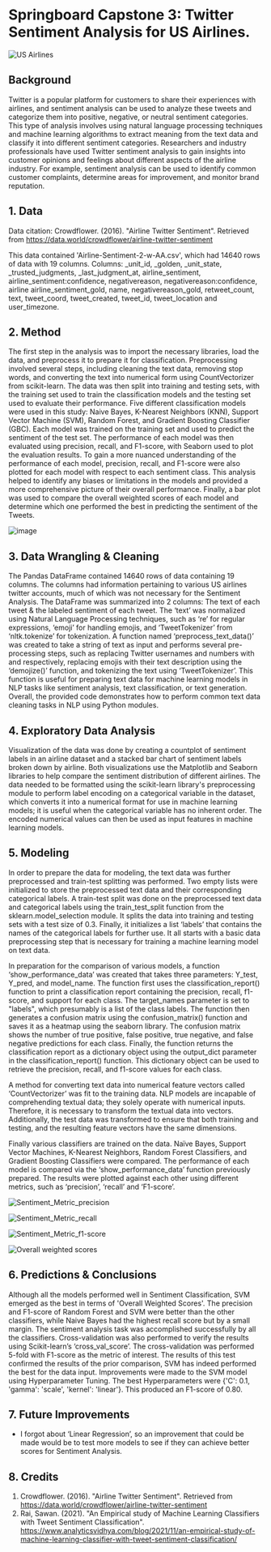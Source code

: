 # Springboard Capstone 3: Twitter Sentiment Analysis for US Airlines.

![US Airlines](https://monkeylearn.com/static/6700dcab9bcc691104dd0d794f6e7ef4/Sentiment-analysis-of-Twitter-Social.png)

## Background
Twitter is a popular platform for customers to share their experiences with airlines, and sentiment analysis can be used to analyze these tweets and categorize them into positive, negative, or neutral sentiment categories. This type of analysis involves using natural language processing techniques and machine learning algorithms to extract meaning from the text data and classify it into different sentiment categories. Researchers and industry professionals have used Twitter sentiment analysis to gain insights into customer opinions and feelings about different aspects of the airline industry. For example, sentiment analysis can be used to identify common customer complaints, determine areas for improvement, and monitor brand reputation. 

## 1. Data
Data citation: Crowdflower. (2016). "Airline Twitter Sentiment". Retrieved from https://data.world/crowdflower/airline-twitter-sentiment

This data contained 'Airline-Sentiment-2-w-AA.csv', which had 14640 rows of data with 19 columns. Columns: _unit_id, _golden, _unit_state, _trusted_judgments, _last_judgment_at, airline_sentiment, airline_sentiment:confidence, negativereason, negativereason:confidence, airline airline_sentiment_gold, name, negativereason_gold, retweet_count, text, tweet_coord, tweet_created, tweet_id, tweet_location and user_timezone.

## 2. Method
The first step in the analysis was to import the necessary libraries, load the data, and preprocess it to prepare it for classification. Preprocessing involved several steps, including cleaning the text data, removing stop words, and converting the text into numerical form using CountVectorizer from scikit-learn. The data was then split into training and testing sets, with the training set used to train the classification models and the testing set used to evaluate their performance. Five different classification models were used in this study: Naive Bayes, K-Nearest Neighbors (KNN), Support Vector Machine (SVM), Random Forest, and Gradient Boosting Classifier (GBC). Each model was trained on the training set and used to predict the sentiment of the test set. The performance of each model was then evaluated using precision, recall, and F1-score, with Seaborn used to plot the evaluation results. To gain a more nuanced understanding of the performance of each model, precision, recall, and F1-score were also plotted for each model with respect to each sentiment class. This analysis helped to identify any biases or limitations in the models and provided a more comprehensive picture of their overall performance. Finally, a bar plot was used to compare the overall weighted scores of each model and determine which one performed the best in predicting the sentiment of the Tweets.

![image](https://www.nerdwallet.com/assets/blog/wp-content/uploads/2021/10/71A1994-1.jpg)

## 3. Data Wrangling & Cleaning
The Pandas DataFrame contained 14640 rows of data containing 19 columns. The columns had information pertaining to various US airlines twitter accounts, much of which was not necessary for the Sentiment Analysis. The DataFrame was summarized into 2 columns: The text of each tweet & the labeled sentiment of each tweet. The ‘text’ was normalized using Natural Language Processing techniques, such as ‘re’ for regular expressions, ‘emoji’ for handling emojis, and ‘TweetTokenizer’ from ‘nltk.tokenize’ for tokenization. A function named ‘preprocess_text_data()’ was created to take a string of text as input and performs several pre-processing steps, such as replacing Twitter usernames and numbers with <USER> and <NUMBER> respectively, replacing emojis with their text description using the ‘demojize()’ function, and tokenizing the text using ‘TweetTokenizer’. This function is useful for preparing text data for machine learning models in NLP tasks like sentiment analysis, text classification, or text generation. Overall, the provided code demonstrates how to perform common text data cleaning tasks in NLP using Python modules.

## 4. Exploratory Data Analysis
Visualization of the data was done by creating a countplot of sentiment labels in an airline dataset and a stacked bar chart of sentiment labels broken down by airline. Both visualizations use the Matplotlib and Seaborn libraries to help compare the sentiment distribution of different airlines. The data needed to be formatted using the scikit-learn library's preprocessing module to perform label encoding on a categorical variable in the dataset, which converts it into a numerical format for use in machine learning models; it is useful when the categorical variable has no inherent order. The encoded numerical values can then be used as input features in machine learning models.

## 5. Modeling
In order to prepare the data for modeling, the text data was further preprocessed and train-test splitting was performed. Two empty lists were initialized to store the preprocessed text data and their corresponding categorical labels. A train-test split was done on the preprocessed text data and categorical labels using the train_test_split function from the sklearn.model_selection module. It splits the data into training and testing sets with a test size of 0.3. Finally, it initializes a list ‘labels’ that contains the names of the categorical labels for further use. It all starts with a basic data preprocessing step that is necessary for training a machine learning model on text data.

In preparation for the comparison of various models, a function ‘show_performance_data’ was created that takes three parameters: Y_test, Y_pred, and model_name. The function first uses the classification_report() function to print a classification report containing the precision, recall, f1-score, and support for each class. The target_names parameter is set to "labels", which presumably is a list of the class labels. The function then generates a confusion matrix using the confusion_matrix() function and saves it as a heatmap using the seaborn library. The confusion matrix shows the number of true positive, false positive, true negative, and false negative predictions for each class. Finally, the function returns the classification report as a dictionary object using the output_dict parameter in the classification_report() function. This dictionary object can be used to retrieve the precision, recall, and f1-score values for each class.

A method for converting text data into numerical feature vectors called ‘CountVectorizer’ was fit to the training data.  NLP models are incapable of comprehending textual data; they solely operate with numerical inputs. Therefore, it is necessary to transform the textual data into vectors. Additionally, the test data was transformed to ensure that both training and testing, and the resulting feature vectors have the same dimensions. 

Finally various classifiers are trained on the data. Naïve Bayes, Support Vector Machines, K-Nearest Neighbors, Random Forest Classifiers, and Gradient Boosting Classifiers were compared. The performance of each model is compared via the ‘show_performance_data’ function previously prepared. The results were plotted against each other using different metrics, such as ‘precision’, ‘recall’ and ‘F1-score’.
  
![Sentiment_Metric_precision](https://user-images.githubusercontent.com/86093430/221347199-f7b311b1-f1fe-4412-9550-2a03005deff3.png)

![Sentiment_Metric_recall](https://user-images.githubusercontent.com/86093430/221347200-c72e352b-b18b-419a-a9c6-3df90512d62a.png)

![Sentiment_Metric_f1-score](https://user-images.githubusercontent.com/86093430/221347202-c1ead34e-564c-44a1-874d-67a24f804ea8.png)

![Overall weighted scores](https://user-images.githubusercontent.com/86093430/221347201-53f56b11-08ef-4c36-8774-a3847aa76faf.png)
  
## 6. Predictions & Conclusions
Although all the models performed well in Sentiment Classification, SVM emerged as the best in terms of 'Overall Weighted Scores'. The precision and F1-score of Random Forest and SVM were better than the other classifiers, while Naive Bayes had the highest recall score but by a small margin. The sentiment analysis task was accomplished successfully by all the classifiers. Cross-validation was also performed to verify the results using Scikit-learn’s ‘cross_val_score’. The cross-validation was performed 5-fold with F1-score as the metric of interest. The results of this test confirmed the results of the prior comparison, SVM has indeed performed the best for the data input. Improvements were made to the SVM model using Hyperparameter Tuning. The best Hyperparameters were {'C': 0.1, 'gamma': 'scale', 'kernel': 'linear'}. This produced an F1-score of 0.80. 

## 7. Future Improvements
- I forgot about ‘Linear Regression’, so an improvement that could be made would be to test more models to see if they can achieve better scores  for Sentiment Analysis.

## 8. Credits
1. Crowdflower. (2016). "Airline Twitter Sentiment". Retrieved from https://data.world/crowdflower/airline-twitter-sentiment
2. Rai, Sawan. (2021). "An Empirical study of Machine Learning Classifiers with Tweet Sentiment Classification". https://www.analyticsvidhya.com/blog/2021/11/an-empirical-study-of-machine-learning-classifier-with-tweet-sentiment-classification/
